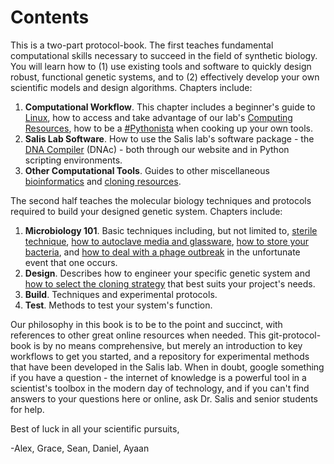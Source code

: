 # Contents

This is a two-part protocol-book. The first teaches fundamental computational skills necessary to succeed in the field of synthetic biology. You will learn how to \(1\) use existing tools and software to quickly design robust, functional genetic systems, and to \(2\) effectively develop your own scientific models and design algorithms. Chapters include:

1. **Computational Workflow**. This chapter includes a beginner's guide to [Linux](/01_Linux/README.md), how to access and take advantage of our lab's [Computing Resources](/02_Server_Computing/README.md), how to be a [\#Pythonista](/03_Dev/README.md) when cooking up your own tools.
2. **Salis Lab Software**. How to use the Salis lab's software package - the [DNA Compiler](/04_DNAc/README.md) \(DNAc\) - both through our website and in Python scripting environments.
3. **Other Computational Tools**. Guides to other miscellaneous [bioinformatics](/05_Software/bioinformatics-tools.md) and [cloning resources](/05_Software/README.md).

The second half teaches the molecular biology techniques and protocols required to build your designed genetic system. Chapters include:

1. **Microbiology 101**. Basic techniques including, but not limited to, [sterile technique](/best_practices.md), [how to autoclave media and glassware](/autoclaving.md), [how to store your bacteria](/08_Build/bacteria_storage.md), and [how to deal with a phage outbreak](/06_Microbiology/phages.md) in the unfortunate event that one occurs.
2. **Design**. Describes how to engineer your specific genetic system and [how to select the cloning strategy](/07_Design/cloning_strats.md) that best suits your project's needs.
3. **Build**. Techniques and experimental protocols.
4. **Test**. Methods to test your system's function.

Our philosophy in this book is to be to the point and succinct, with references to other great online resources when needed. This git-protocol-book is by no means comprehensive, but merely an introduction to key workflows to get you started, and a repository for experimental methods that have been developed in the Salis lab. When in doubt, google something if you have a question - the internet of knowledge is a powerful tool in a scientist's toolbox in the modern day of technology, and if you can't find answers to your questions here or online, ask Dr. Salis and senior students for help.

Best of luck in all your scientific pursuits,

-Alex, Grace, Sean, Daniel, Ayaan





